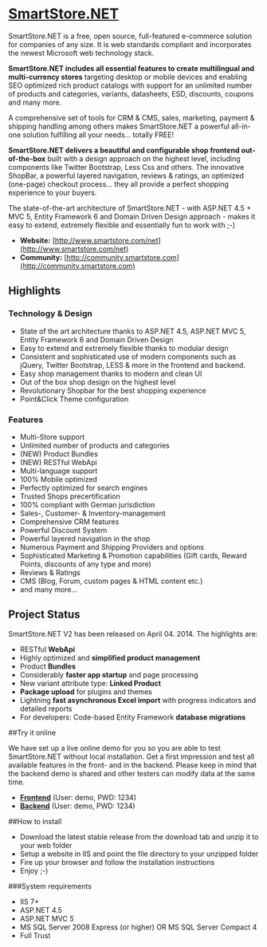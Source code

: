 # [SmartStore.NET](http://www.smartstore.com/net/en)

SmartStore.NET is a free, open source, full-featured e-commerce solution for companies of any size. It is web standards compliant and incorporates the newest Microsoft web technology stack.

**SmartStore.NET includes all essential features to create multilingual and multi-currency stores** targeting desktop or mobile devices and enabling SEO optimized rich product catalogs with support for an unlimited number of products and categories, variants, datasheets, ESD, discounts, coupons and many more.

A comprehensive set of tools for CRM & CMS, sales, marketing, payment & shipping handling among others makes SmartStore.NET a powerful all-in-one solution fulfilling all your needs... totally FREE!

**SmartStore.NET delivers a beautiful and configurable shop frontend out-of-the-box** built with a design approach on the highest level, including components like Twitter Bootstrap, Less Css and others. The innovative ShopBar, a powerful layered navigation, reviews & ratings, an optimized (one-page) checkout process... they all provide a perfect shopping experience to your buyers.

The state-of-the-art architecture of SmartStore.NET - with ASP.NET 4.5 + MVC 5, Entity Framework 6 and Domain Driven Design approach - makes it easy to extend, extremely flexible and essentially fun to work with ;-)

* **Website:** [http://www.smartstore.com/net](http://www.smartstore.com/net)
* **Community:** [http://community.smartstore.com](http://community.smartstore.com)


## Highlights

### Technology & Design

* State of the art architecture thanks to ASP.NET 4.5, ASP.NET MVC 5, Entity Framework 6 and Domain Driven Design
* Easy to extend and extremely flexible thanks to modular design
* Consistent and sophisticated use of modern components such as jQuery, Twitter Bootstrap, LESS & more in the frontend and backend.
* Easy shop management thanks to modern and clean UI
* Out of the box shop design on the highest level
* Revolutionary Shopbar for the best shopping experience
* Point&Click Theme configuration

### Features

* Multi-Store support
* Unlimited number of products and categories
* (NEW) Product Bundles
* (NEW) RESTful WebApi
* Multi-language support
* 100% Mobile optimized
* Perfectly optimized for search engines
* Trusted Shops precertification
* 100% compliant with German jurisdiction
* Sales-, Customer- & Inventory-management
* Comprehensive CRM features
* Powerful Discount System
* Powerful layered navigation in the shop
* Numerous Payment and Shipping Providers and options
* Sophisticated Marketing & Promotion capabilities (Gift cards, Reward Points, discounts of any type and more)
* Reviews & Ratings
* CMS (Blog, Forum, custom pages & HTML content etc.)
* and many more...

## Project Status
SmartStore.NET V2 has been released on April 04. 2014. The highlights are:

* RESTful **WebApi**
* Highly optimized and **simplified product management**
* Product **Bundles**
* Considerably **faster app startup** and page processing
* New variant attribute type: **Linked Product**
* **Package upload** for plugins and themes
* Lightning **fast asynchronous Excel import** with progress indicators and detailed reports
* For developers: Code-based Entity Framework **database migrations**

##Try it online

We have set up a live online demo for you so you are able to test SmartStore.NET without local installation. Get a first impression and test all available features in the front- and in the backend. Please keep in mind that the backend demo is shared and other testers can modify data at the same time.

* [**Frontend**](http://frontend.smartstore.net/en) (User: demo, PWD: 1234)
* [**Backend**](http://backend.smartstore.net/en/login) (User: demo, PWD: 1234)

##How to install

* Download the latest stable release from the download tab and unzip it to your web folder
* Setup a website in IIS and point the file directory to your unzipped folder
* Fire up your browser and follow the installation instructions
* Enjoy ;-)

###System requirements

* IIS 7+
* ASP.NET 4.5
* ASP.NET MVC 5
* MS SQL Server 2008 Express (or higher) OR MS SQL Server Compact 4
* Full Trust
